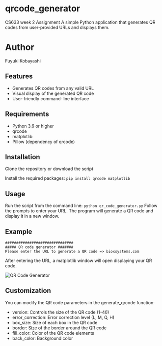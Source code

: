 # qrcode_generator
CS633 week 2 Assignment
A simple Python application that generates QR codes from user-provided URLs and displays them.

# Author 
Fuyuki Kobayashi

## Features
- Generates QR codes from any valid URL
- Visual display of the generated QR code
- User-friendly command-line interface

## Requirements
- Python 3.6 or higher
- qrcode
- matplotlib
- Pillow (dependency of qrcode)

## Installation
Clone the repository or download the script

Install the required packages:
```pip install qrcode matplotlib```

## Usage
Run the script from the command line:
```python qr_code_generator.py```
Follow the prompts to enter your URL. The program will generate a QR code and display it in a new window.

## Example
```
###############################
##### QR code generator #######
Please enter the URL to generate a QR code => bioxsystems.com
```
After entering the URL, a matplotlib window will open displaying your QR code.

![QR Code Generator](https://github.com/sakufuyu/qrcode_generator/blob/main/pics/qrcode.png?raw=true)

## Customization
You can modify the QR code parameters in the generate_qrcode function:
- version: Controls the size of the QR code (1-40)
- error_correction: Error correction level (L, M, Q, H)
- box_size: Size of each box in the QR code
- border: Size of the border around the QR code
- fill_color: Color of the QR code elements
- back_color: Background color